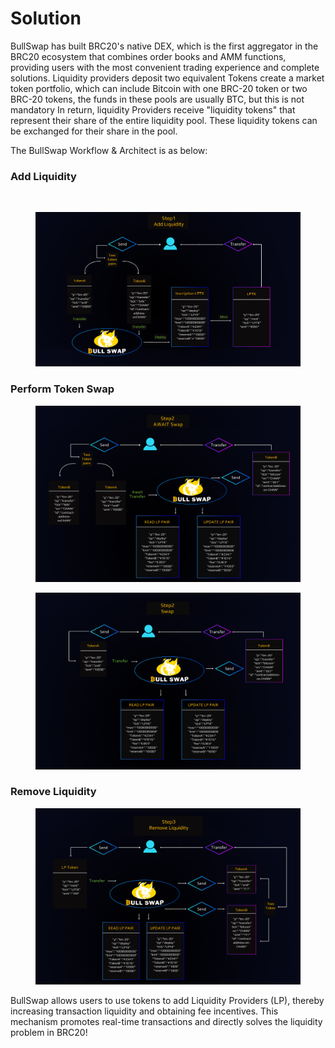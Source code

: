 # Solution

BullSwap has built BRC20's native DEX, which is the first aggregator in the BRC20 ecosystem that combines order books and AMM functions, providing users with the most convenient trading experience and complete solutions. Liquidity providers deposit two equivalent Tokens create a market token portfolio, which can include Bitcoin with one BRC-20 token or two BRC-20 tokens, the funds in these pools are usually BTC, but this is not mandatory In return, liquidity Providers receive "liquidity tokens" that represent their share of the entire liquidity pool. These liquidity tokens can be exchanged for their share in the pool.

The BullSwap Workflow & Architect is as below:

### Add Liquidity

<div>

<img src="https://pbs.twimg.com/media/FxUYW6NaQAAryOm?format=jpg&#x26;name=large" alt="">

 

<figure><img src=".gitbook/assets/BISO-1.jpg" alt=""><figcaption></figcaption></figure>

</div>

### Perform Token Swap

<figure><img src=".gitbook/assets/BISO-2.jpg" alt=""><figcaption></figcaption></figure>

<figure><img src=".gitbook/assets/BISO-3.jpg" alt=""><figcaption></figcaption></figure>

### Remove Liquidity

<figure><img src=".gitbook/assets/BISO-4.jpg" alt=""><figcaption></figcaption></figure>

BullSwap allows users to use tokens to add Liquidity Providers (LP), thereby increasing transaction liquidity and obtaining fee incentives. This mechanism promotes real-time transactions and directly solves the liquidity problem in BRC20!

